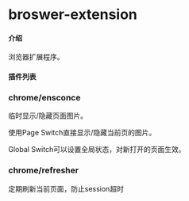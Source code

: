 # broswer-extension

#### 介绍
浏览器扩展程序。

#### 插件列表

### chrome/ensconce
临时显示/隐藏页面图片。

使用Page Switch直接显示/隐藏当前页的图片。

Global Switch可以设置全局状态，对新打开的页面生效。

### chrome/refresher
定期刷新当前页面，防止session超时